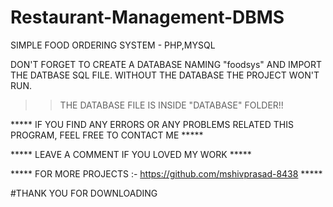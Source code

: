 # Restaurant-Management-DBMS
SIMPLE FOOD ORDERING SYSTEM - PHP,MYSQL

DON'T FORGET TO CREATE A DATABASE NAMING "foodsys" AND IMPORT THE DATBASE SQL FILE.
WITHOUT THE DATABASE THE PROJECT WON'T RUN.

>> THE DATABASE FILE IS INSIDE "DATABASE" FOLDER!!



***** IF YOU FIND ANY ERRORS OR ANY PROBLEMS RELATED THIS PROGRAM, FEEL FREE TO CONTACT ME *****  


***** LEAVE A COMMENT IF YOU LOVED MY WORK *****


***** FOR MORE PROJECTS :- https://github.com/mshivprasad-8438 *****


#THANK YOU FOR DOWNLOADING
